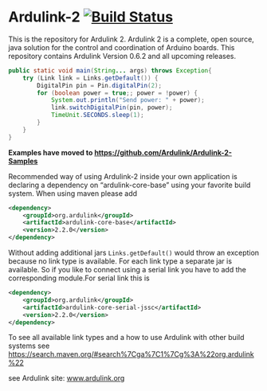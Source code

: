 # Ardulink-2 [![Build Status](https://github.com/Ardulink/Ardulink-2/actions/workflows/maven.yml/badge.svg)](https://github.com/Ardulink/Ardulink-2/actions/workflows/maven.yml)

This is the repository for Ardulink 2. Ardulink 2 is a complete, open source, java solution for the control and coordination of Arduino boards. This repository contains Ardulink Version 0.6.2 and all upcoming releases.

```java
public static void main(String... args) throws Exception{
	try (Link link = Links.getDefault()) {
		DigitalPin pin = Pin.digitalPin(2);
		for (boolean power = true;; power = !power) {
			System.out.println("Send power: " + power);
			link.switchDigitalPin(pin, power);
			TimeUnit.SECONDS.sleep(1);
		}
	}
}
```

**Examples have moved to https://github.com/Ardulink/Ardulink-2-Samples**

Recommended way of using Ardulink-2 inside your own application is declaring a dependency on “ardulink-core-base” using your favorite build system. When using maven please add 
```xml
<dependency>
    <groupId>org.ardulink</groupId>
    <artifactId>ardulink-core-base</artifactId>
    <version>2.2.0</version>
</dependency>
```
Without adding additional jars ```Links.getDefault()``` would throw an exception because no link type is available. For each link type a separate jar is available. So if you like to connect using a serial link you have to add the corresponding module.For serial link this is
```xml
<dependency>
    <groupId>org.ardulink</groupId>
    <artifactId>ardulink-core-serial-jssc</artifactId>
    <version>2.2.0</version>
</dependency>
```

To see all available link types and a how to use Ardulink with other build systems see https://search.maven.org/#search%7Cga%7C1%7Cg%3A%22org.ardulink%22

see Ardulink site: www.ardulink.org


